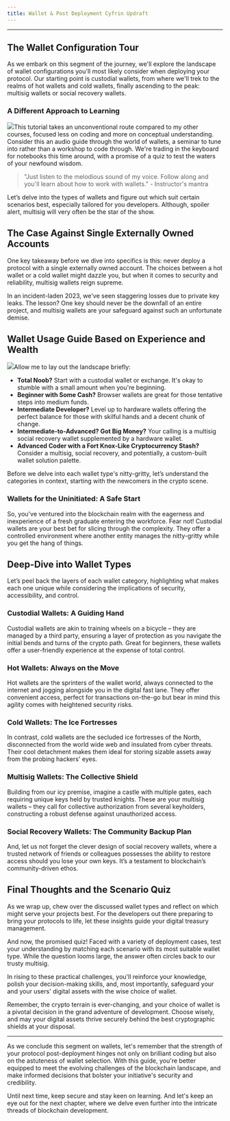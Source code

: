 ```yaml
---
title: Wallet & Post Deployment Cyfrin Updraft
---
```


---

## The Wallet Configuration Tour

As we embark on this segment of the journey, we'll explore the landscape of wallet configurations you'll most likely consider when deploying your protocol. Our starting point is custodial wallets, from where we'll trek to the realms of hot wallets and cold wallets, finally ascending to the peak: multisig wallets or social recovery wallets.

### A Different Approach to Learning

![](https://cdn.videotap.com/618/screenshots/gUcfDsq4hTfutzziyOIy-22.87.png)This tutorial takes an unconventional route compared to my other courses, focused less on coding and more on conceptual understanding. Consider this an audio guide through the world of wallets, a seminar to tune into rather than a workshop to code through. We're trading in the keyboard for notebooks this time around, with a promise of a quiz to test the waters of your newfound wisdom.

> "Just listen to the melodious sound of my voice. Follow along and you'll learn about how to work with wallets." - Instructor's mantra

Let’s delve into the types of wallets and figure out which suit certain scenarios best, especially tailored for you developers. Although, spoiler alert, multisig will very often be the star of the show.

## The Case Against Single Externally Owned Accounts

One key takeaway before we dive into specifics is this: never deploy a protocol with a single externally owned account. The choices between a hot wallet or a cold wallet might dazzle you, but when it comes to security and reliability, multisig wallets reign supreme.

In an incident-laden 2023, we've seen staggering losses due to private key leaks. The lesson? One key should never be the downfall of an entire project, and multisig wallets are your safeguard against such an unfortunate demise.

## Wallet Usage Guide Based on Experience and Wealth

![](https://cdn.videotap.com/618/screenshots/rvNlDem0IJnyhclD6MFc-60.98.png)Allow me to lay out the landscape briefly:

- **Total Noob?** Start with a custodial wallet or exchange. It's okay to stumble with a small amount when you're beginning.
- **Beginner with Some Cash?** Browser wallets are great for those tentative steps into medium funds.
- **Intermediate Developer?** Level up to hardware wallets offering the perfect balance for those with skilful hands and a decent chunk of change.
- **Intermediate-to-Advanced? Got Big Money?** Your calling is a multisig social recovery wallet supplemented by a hardware wallet.
- **Advanced Coder with a Fort Knox-Like Cryptocurrency Stash?** Consider a multisig, social recovery, and potentially, a custom-built wallet solution palette.

Before we delve into each wallet type's nitty-gritty, let’s understand the categories in context, starting with the newcomers in the crypto scene.

### Wallets for the Uninitiated: A Safe Start

So, you've ventured into the blockchain realm with the eagerness and inexperience of a fresh graduate entering the workforce. Fear not! Custodial wallets are your best bet for slicing through the complexity. They offer a controlled environment where another entity manages the nitty-gritty while you get the hang of things.

## Deep-Dive into Wallet Types

Let’s peel back the layers of each wallet category, highlighting what makes each one unique while considering the implications of security, accessibility, and control.

### Custodial Wallets: A Guiding Hand

Custodial wallets are akin to training wheels on a bicycle – they are managed by a third party, ensuring a layer of protection as you navigate the initial bends and turns of the crypto path. Great for beginners, these wallets offer a user-friendly experience at the expense of total control.

### Hot Wallets: Always on the Move

Hot wallets are the sprinters of the wallet world, always connected to the internet and jogging alongside you in the digital fast lane. They offer convenient access, perfect for transactions on-the-go but bear in mind this agility comes with heightened security risks.

### Cold Wallets: The Ice Fortresses

In contrast, cold wallets are the secluded ice fortresses of the North, disconnected from the world wide web and insulated from cyber threats. Their cool detachment makes them ideal for storing sizable assets away from the probing hackers' eyes.

### Multisig Wallets: The Collective Shield

Building from our icy premise, imagine a castle with multiple gates, each requiring unique keys held by trusted knights. These are your multisig wallets – they call for collective authorization from several keyholders, constructing a robust defense against unauthorized access.

### Social Recovery Wallets: The Community Backup Plan

And, let us not forget the clever design of social recovery wallets, where a trusted network of friends or colleagues possesses the ability to restore access should you lose your own keys. It’s a testament to blockchain’s community-driven ethos.

## Final Thoughts and the Scenario Quiz

As we wrap up, chew over the discussed wallet types and reflect on which might serve your projects best. For the developers out there preparing to bring your protocols to life, let these insights guide your digital treasury management.

And now, the promised quiz! Faced with a variety of deployment cases, test your understanding by matching each scenario with its most suitable wallet type. While the question looms large, the answer often circles back to our trusty multisig.

In rising to these practical challenges, you'll reinforce your knowledge, polish your decision-making skills, and, most importantly, safeguard your and your users' digital assets with the wise choice of wallet.

Remember, the crypto terrain is ever-changing, and your choice of wallet is a pivotal decision in the grand adventure of development. Choose wisely, and may your digital assets thrive securely behind the best cryptographic shields at your disposal.

---

As we conclude this segment on wallets, let's remember that the strength of your protocol post-deployment hinges not only on brilliant coding but also on the astuteness of wallet selection. With this guide, you're better equipped to meet the evolving challenges of the blockchain landscape, and make informed decisions that bolster your initiative's security and credibility.

Until next time, keep secure and stay keen on learning. And let's keep an eye out for the next chapter, where we delve even further into the intricate threads of blockchain development.
